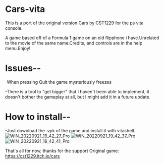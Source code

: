 # Cars-vita
This is a port of the original version Cars by CST1229 for the ps vita console.

A game based off of a Formula 1 game on an old flipphone i have.Unrelated to the movie of the same name.Credits, and controls are in the help menu.Enjoy!

# Issues--

-When pressing Quit the game mysteriously freezes

-There is a tool to "get bigger" that I haven't been able to implement, it doesn't bother the gameplay at all, but I might add it in a future update.

# How to install--

-Just download the .vpk of the game and install it with vitashell.
![WIN_20220921_19_42_27_Pro](https://user-images.githubusercontent.com/89418415/191634147-051e44ed-ea1c-4f88-806c-152da925ea26.jpg)
![WIN_20220921_19_42_37_Pro](https://user-images.githubusercontent.com/89418415/191634149-dc80da07-a9a3-4ff9-95fd-8dc0bdf4fc44.jpg)
![WIN_20220921_19_42_41_Pro](https://user-images.githubusercontent.com/89418415/191634150-7dc80a5b-fa15-4d05-b63b-26cef444acdc.jpg)

That's all for now, thanks for the support
Original game: https://cst1229.itch.io/cars
